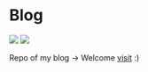 # Blog

[![](https://github.com/saltbo/blog/workflows/build/badge.svg)](https://github.com/saltbo/blog/actions?query=workflow%3Abuild)
[![](https://img.shields.io/github/license/saltbo/blog)](https://github.com/saltbo/blog/blob/master/LICENSE)

Repo of my blog → Welcome [visit](https://saltbo.cn)  :)


